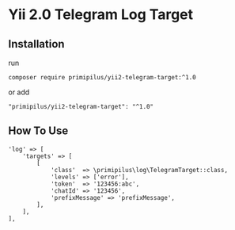 # Yii 2.0 Telegram Log Target #


## Installation ##

run

```
composer require primipilus/yii2-telegram-target:^1.0
```

or add 

```
"primipilus/yii2-telegram-target": "^1.0"
```

## How To Use ##

```
'log' => [
    'targets' => [
        [
            'class'  => \primipilus\log\TelegramTarget::class,
            'levels' => ['error'],
            'token'  => '123456:abc', 
            'chatId' => '123456', 
            'prefixMessage' => 'prefixMessage', 
        ],
    ],
],
```